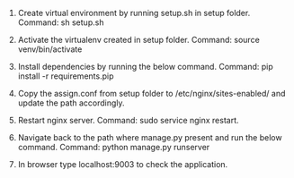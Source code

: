 1. Create virtual environment by running setup.sh in setup folder.
  Command: sh setup.sh

2. Activate the virtualenv created in setup folder.
  Command: source venv/bin/activate

3. Install dependencies by running the below command.
  Command: pip install -r requirements.pip

4. Copy the assign.conf from setup folder to /etc/nginx/sites-enabled/ and update the path accordingly.

5. Restart nginx server.
  Command: sudo service nginx restart.

6. Navigate back to the path where manage.py present and run the below command.
  Command: python manage.py runserver

7. In browser type localhost:9003 to check the application.
